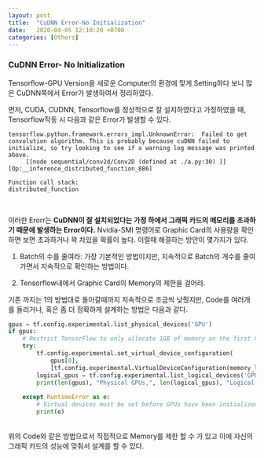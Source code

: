 ```yaml
---
layout: post
title:  "CuDNN Error-No Initialization"
date:   2020-04-05 12:10:20 +0700
categories: [Others]
---
```



### CuDNN Error- No Initialization
Tensorflow-GPU Version을 새로운 Computer의 환경에 맞게 Setting하다 보니 많은 CuDNN쪽에서 Error가 발생하여서 정리하였다.  

먼저, CUDA, CUDNN, Tensorflow를 정상적으로 잘 설치하였다고 가정하였을 때, Tensorflow작동 시 다음과 같은 Error가 발생할 수 있다.  
```code
tensorflow.python.framework.errors_impl.UnknownError:  Failed to get convolution algorithm. This is probably because cuDNN failed to initialize, so try looking to see if a warning log message was printed above.
	 [[node sequential/conv2d/Conv2D (defined at ./a.py:30) ]] [Op:__inference_distributed_function_886]

Function call stack:
distributed_function
```
<br>

이러한 Erorr는 **CuDNN이 잘 설치되었다는 가정 하에서 그래픽 카드의 메모리를 초과하기 때문에 발생하는 Error이다.** Nvidia-SMI 명령어로 Graphic Card의 사용량을 확인하면 보면 초과하거나 꽉 차있을 확률이 높다. 이럴때 해결하는 방안이 몇가지가 있다.

1. Batch의 수를 줄여라: 가장 기본적인 방법이지만, 지속적으로 Batch의 개수를 줄여가면서 지속적으로 확인하는 방법이다.

2. Tensorflow내에서 Graphic Card의 Memory의 제한을 걸어라.  

기존 까지는 1의 방법대로 돌아갈때까지 지속적으로 조금씩 낮췄지만, Code를 여러개를 돌리거나, 혹은 좀 더 정확하게 설계하는 방법은 다음과 같다.  
```python
gpus = tf.config.experimental.list_physical_devices('GPU')
if gpus:
    # Restrict TensorFlow to only allocate 1GB of memory on the first GPU
    try:
        tf.config.experimental.set_virtual_device_configuration(
            gpus[0],
            [tf.config.experimental.VirtualDeviceConfiguration(memory_limit=4096)])
        logical_gpus = tf.config.experimental.list_logical_devices('GPU')
        print(len(gpus), "Physical GPUs,", len(logical_gpus), "Logical GPUs")
        
    except RuntimeError as e:
        # Virtual devices must be set before GPUs have been initialized
        print(e)
```
<br>
위의 Code와 같은 방법으로서 직접적으로 Memory를 제한 할 수 가 있고 이에 자신의 그래픽 카드의 성능에 맞춰서 설계를 할 수 있다.  


<br>

